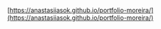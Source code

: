 [https://anastasiiasok.github.io/portfolio-moreira/](https://anastasiiasok.github.io/portfolio-moreira/)
